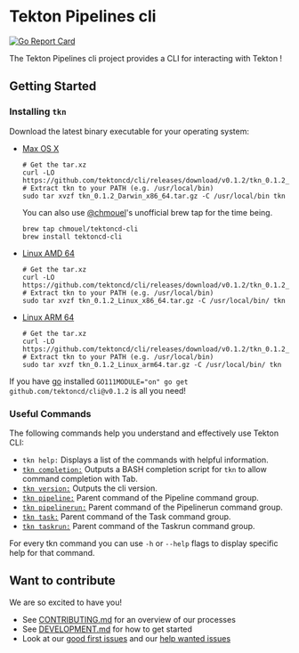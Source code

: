 # Tekton Pipelines cli

[![Go Report Card](https://goreportcard.com/badge/tektoncd/cli)](https://goreportcard.com/report/tektoncd/cli)

The Tekton Pipelines cli project provides a CLI for interacting with
Tekton !

## Getting Started

### Installing `tkn`

Download the latest binary executable for your operating system:

* [Max OS X](https://github.com/tektoncd/cli/releases/download/v0.1.2/tkn_0.1.2_Darwin_x86_64.tar.gz)

  ```shell
  # Get the tar.xz
  curl -LO https://github.com/tektoncd/cli/releases/download/v0.1.2/tkn_0.1.2_Darwin_x86_64.tar.gz
  # Extract tkn to your PATH (e.g. /usr/local/bin)
  sudo tar xvzf tkn_0.1.2_Darwin_x86_64.tar.gz -C /usr/local/bin tkn
  ```
  
  You can also use [@chmouel](https://github.com/chmouel)'s unofficial
  brew tap for the time being.
  
  ```shell
  brew tap chmouel/tektoncd-cli
  brew install tektoncd-cli
  ```
  
* [Linux AMD 64](https://github.com/tektoncd/cli/releases/download/v0.1.2/tkn_0.1.2_Linux_x86_64.tar.gz)
  
  ```shell
  # Get the tar.xz
  curl -LO https://github.com/tektoncd/cli/releases/download/v0.1.2/tkn_0.1.2_Linux_x86_64.tar.gz
  # Extract tkn to your PATH (e.g. /usr/local/bin)
  sudo tar xvzf tkn_0.1.2_Linux_x86_64.tar.gz -C /usr/local/bin/ tkn
  ```
  
* [Linux ARM 64](https://github.com/tektoncd/cli/releases/download/v0.1.2/tkn_0.1.2_Linux_arm64.tar.gz)
  
  ```shell
  # Get the tar.xz
  curl -LO https://github.com/tektoncd/cli/releases/download/v0.1.2/tkn_0.1.2_Linux_arm64.tar.gz
  # Extract tkn to your PATH (e.g. /usr/local/bin)
  sudo tar xvzf tkn_0.1.2_Linux_arm64.tar.gz -C /usr/local/bin/ tkn
  ```

If you have [go](https://golang.org/) installed `GO111MODULE="on" go get github.com/tektoncd/cli@v0.1.2` is all you need!

### Useful Commands

The following commands help you understand and effectively use Tekton CLI:

 * `tkn help:` Displays a list of the commands with helpful information.
 * [`tkn completion:`](docs/cmd/tkn_completion.md) Outputs a BASH completion script for `tkn` to allow command completion with Tab.
 * [`tkn version:`](docs/cmd/tkn_version.md) Outputs the cli version.
 * [`tkn pipeline:`](docs/cmd/tkn_pipeline.md) Parent command of the Pipeline command group.
 * [`tkn pipelinerun:`](docs/cmd/tkn_pipelinerun.md) Parent command of the Pipelinerun command group.
 * [`tkn task:`](docs/cmd/tkn_task.md) Parent command of the Task command group.
 * [`tkn taskrun:`](docs/cmd/tkn_taskrun.md) Parent command of the Taskrun command group.

For every tkn command you can use `-h` or `--help` flags to display specific help for that command.



## Want to contribute

We are so excited to have you!

- See [CONTRIBUTING.md](CONTRIBUTING.md) for an overview of our processes
- See [DEVELOPMENT.md](DEVELOPMENT.md) for how to get started
- Look at our
  [good first issues](https://github.com/tektoncd/cli/issues?q=is%3Aissue+is%3Aopen+label%3A%22good+first+issue%22)
  and our
  [help wanted issues](https://github.com/tektoncd/cli/issues?q=is%3Aissue+is%3Aopen+label%3A%22help+wanted%22)
